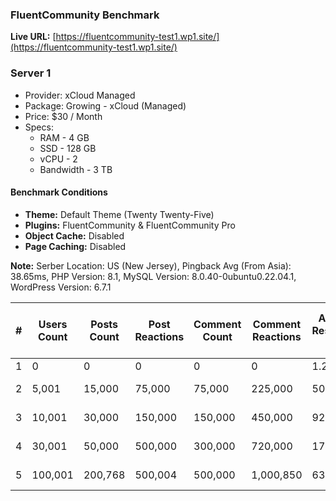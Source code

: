 ### FluentCommunity Benchmark

**Live URL:** [https://fluentcommunity-test1.wp1.site/](https://fluentcommunity-test1.wp1.site/)

### Server 1
- Provider: xCloud Managed
- Package: Growing - xCloud (Managed)
- Price: $30 / Month
- Specs: 
  - RAM - 4 GB
  - SSD - 128 GB
  - vCPU - 2
  - Bandwidth - 3 TB


#### Benchmark Conditions
- **Theme:** Default Theme (Twenty Twenty-Five)
- **Plugins:** FluentCommunity & FluentCommunity Pro
- **Object Cache:** Disabled
- **Page Caching:** Disabled

**Note:** Serber Location: US (New Jersey), Pingback Avg (From Asia): 38.65ms, PHP Version: 8.1, MySQL Version: 8.0.40-0ubuntu0.22.04.1, WordPress Version: 6.7.1

| # | Users Count | Posts Count | Post Reactions | Comment Count | Comment Reactions | All Feeds Responsing (ms) | Space Posts Response (ms) | Members Index Timing (ms) |
|---|-------------|-------------|----------------|---------------|-------------------|---------------------------|---------------------------|---------------------------|
| 1 | 0           | 0           | 0              | 0             | 0                 | 1.2 / 360                 | 1.7 / 328                 | 1.3 / 344                 |
| 2 | 5,001       | 15,000      | 75,000         | 75,000        | 225,000           | 50.6 / 448                | 49.8 / 482                | 12.1 / 405                |
| 3 | 10,001      | 30,000      | 150,000        | 150,000       | 450,000           | 92.6 / 501                | 60.1 / 754                | 21.8 / 425                |
| 4 | 30,001      | 50,000      | 500,000        | 300,000       | 720,000           | 175 / 600                 | 126.1 / 563               | 61.0 / 547                |
| 5 | 100,001     | 200,768     | 500,004        | 500,000       | 1,000,850         | 637 / 995                 | 611.4 / 990               | 311.0 / 657               |

